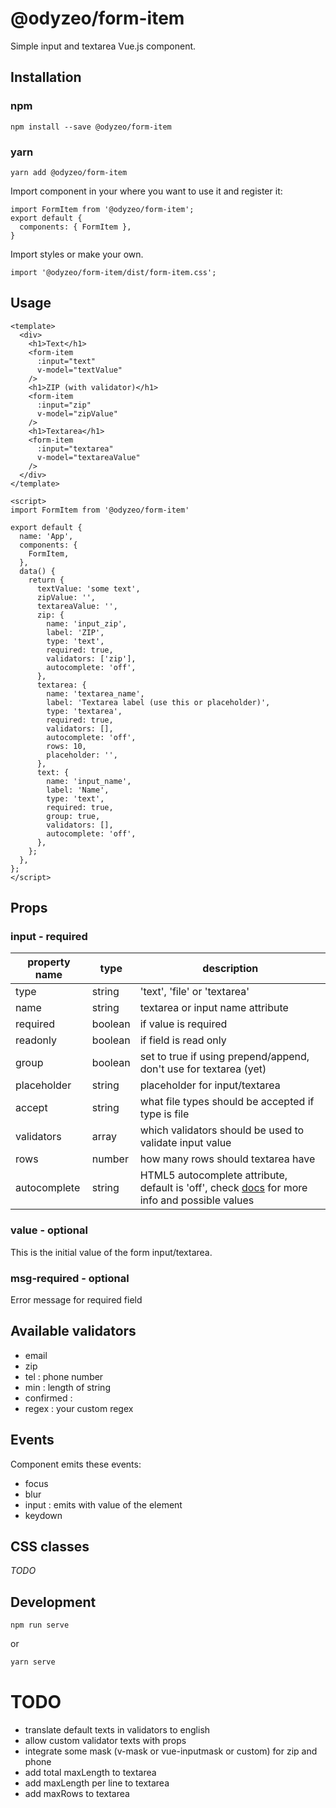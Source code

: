 # @odyzeo/form-item

Simple input and textarea Vue.js component.

## Installation

### npm

```
npm install --save @odyzeo/form-item
```

### yarn

```
yarn add @odyzeo/form-item
```

Import component in your where you want to use it and register it:

```
import FormItem from '@odyzeo/form-item';
export default {
  components: { FormItem },
}
```

Import styles or make your own.

```
import '@odyzeo/form-item/dist/form-item.css';
```

## Usage

```
<template>
  <div>
    <h1>Text</h1>
    <form-item
      :input="text"
      v-model="textValue"
    />
    <h1>ZIP (with validator)</h1>
    <form-item
      :input="zip"
      v-model="zipValue"
    />
    <h1>Textarea</h1>
    <form-item
      :input="textarea"
      v-model="textareaValue"
    />
  </div>
</template>
```

```
<script>
import FormItem from '@odyzeo/form-item'

export default {
  name: 'App',
  components: {
    FormItem,
  },
  data() {
    return {
      textValue: 'some text',
      zipValue: '',
      textareaValue: '',
      zip: {
        name: 'input_zip',
        label: 'ZIP',
        type: 'text',
        required: true,
        validators: ['zip'],
        autocomplete: 'off',
      },
      textarea: {
        name: 'textarea_name',
        label: 'Textarea label (use this or placeholder)',
        type: 'textarea',
        required: true,
        validators: [],
        autocomplete: 'off',
        rows: 10,
        placeholder: '',
      },
      text: {
        name: 'input_name',
        label: 'Name',
        type: 'text',
        required: true,
        group: true,
        validators: [],
        autocomplete: 'off',
      },
    };
  },
};
</script>
```

## Props

### input - required
| property name | type | description |
| --- | --- | --- |
| type | string | 'text', 'file' or 'textarea' |
| name | string | textarea or input name attribute |
| required | boolean | if value is required |
| readonly | boolean | if field is read only |
| group | boolean | set to true if using prepend/append, don't use for textarea (yet) |
| placeholder | string | placeholder for input/textarea |
| accept | string | what file types should be accepted if type is file |
| validators | array | which validators should be used to validate input value |
| rows | number | how many rows should textarea have |
| autocomplete | string | HTML5 autocomplete attribute, default is 'off', check [docs](https://developer.mozilla.org/en-US/docs/Web/HTML/Attributes/autocomplete) for more info and possible values |

### value - optional
This is the initial value of the form input/textarea.

### msg-required - optional
Error message for required field

## Available validators
- email
- zip
- tel : phone number
- min : length of string
- confirmed :
- regex : your custom regex

## Events
Component emits these events:
- focus
- blur
- input : emits with value of the element
- keydown

## CSS classes
*TODO*

## Development

```
npm run serve
```

or

```bash
yarn serve
```


# TODO
- translate default texts in validators to english
- allow custom validator texts with props
- integrate some mask (v-mask or vue-inputmask or custom) for zip and phone
- add total maxLength to textarea
- add maxLength per line to textarea
- add maxRows to textarea
